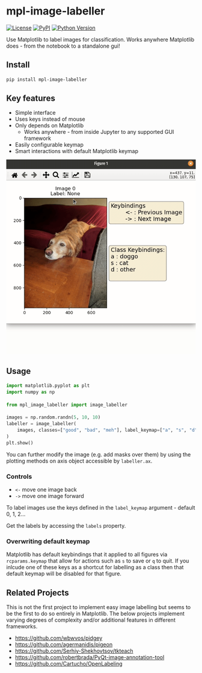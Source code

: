 # mpl-image-labeller

[![License](https://img.shields.io/pypi/l/mpl-image-labeller.svg?color=green)](https://github.com/ianhi/mpl-image-labeller/raw/master/LICENSE)
[![PyPI](https://img.shields.io/pypi/v/mpl-image-labeller.svg?color=green)](https://pypi.org/project/mpl-image-labeller)
[![Python Version](https://img.shields.io/pypi/pyversions/mpl-image-labeller.svg?color=green)](https://python.org)

Use Matplotlib to label images for classification. Works anywhere Matplotlib does - from the notebook to a standalone gui!

## Install

```bash
pip install mpl-image-labeller
```
## Key features
- Simple interface
- Uses keys instead of mouse
- Only depends on Matplotlib
    - Works anywhere - from inside Jupyter to any supported GUI framework
- Easily configurable keymap
- Smart interactions with default Matplotlib keymap

![gif of usage for labelling images of cats and dogs](example.gif)
## Usage

```python
import matplotlib.pyplot as plt
import numpy as np

from mpl_image_labeller import image_labeller

images = np.random.randn(5, 10, 10)
labeller = image_labeller(
    images, classes=["good", "bad", "meh"], label_keymap=["a", "s", "d"]
)
plt.show()
```

You can further modify the image (e.g. add masks over them) by using the plotting methods on
axis object accessible by `labeller.ax`.

### Controls

- `<-` move one image back
- `->` move one image forward

To label images use the keys defined in the `label_keymap` argument - default 0, 1, 2...


Get the labels by accessing the `labels` property.

### Overwriting default keymap
Matplotlib has default keybindings that it applied to all figures via `rcparams.keymap` that allow for actions such as `s` to save or `q` to quit. If you inlcude one of these keys as a shortcut for labelling as a class then that default keymap will be disabled for that figure.


## Related Projects

This is not the first project to implement easy image labelling but seems to be the first to do so entirely in Matplotlib. The below
projects implement varying degrees of complexity and/or additional features in different frameworks.

- https://github.com/wbwvos/pidgey
- https://github.com/agermanidis/pigeon
- https://github.com/Serhiy-Shekhovtsov/tkteach
- https://github.com/robertbrada/PyQt-image-annotation-tool
- https://github.com/Cartucho/OpenLabeling
